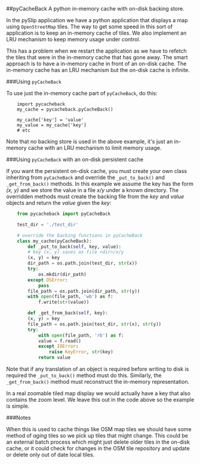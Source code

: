 ##pyCacheBack
A python in-memory cache with on-disk backing store.

In the pySlip application we have a python application that displays a map
using `OpenStreetMap` tiles.  The way to get some speed in this sort of
application is to keep an in-memory cache of tiles.  We also implement an
LRU mechanism to keep memory usage under control.

This has a problem when we restart the application as we have to refetch
the tiles that were in the in-memory cache that has gone away.  The smart
approach is to have a in-memory cache in front of an on-disk cache.  The
in-memory cache has an LRU mechanism but the on-disk cache is infinite.

###Using `pyCacheBack`

To use just the in-memory cache part of `pyCacheBack`, do this:
```
    import pycacheback
    my_cache = pycacheback.pyCacheBack()

    my_cache['key'] = 'value'
    my_value = my_cache['key']
    # etc
```

Note that no backing store is used in the above example, it's just an in-memory
cache with an LRU mechanism to limit memory usage.

###Using `pyCacheBack` with an on-disk persistent cache

If you want the persistent on-disk cache, you must create your own class
inheriting from `pyCacheBack` and override the `_put_to_back()` and
`_get_from_back()` methods.  In this example we assume the key has the form
_(x, y)_ and we store the value in a file _x/y_ under a known directory.
The overridden methods must create the backing file from the _key_ and _value_
objects and return the _value_ given the _key_:

``` python
    from pycacheback import pyCacheBack

    test_dir = './test_dir'

    # override the backing functions in pyCacheBack
    class my_cache(pyCacheBack):
        def _put_to_back(self, key, value):
	    # key (x, y) saves as file <dir>/x/y
	    (x, y) = key
	    dir_path = os.path.join(test_dir, str(x))
	    try:
	        os.mkdir(dir_path)
	    except OSError:
	        pass
	    file_path = os.path.join(dir_path, str(y))
	    with open(file_path, 'wb') as f:
	        f.write(str(value))

        def _get_from_back(self, key):
	    (x, y) = key
	    file_path = os.path.join(test_dir, str(x), str(y))
	    try:
	        with open(file_path, 'rb') as f:
		    value = f.read()
            except IOError:
                raise KeyError, str(key)
            return value
```

Note that if any translation of an object is required before writing to disk is
required the `_put_to_back()` method must do this.
Similarly, the `_get_from_back()` method must reconstruct the in-memory
representation.

In a real zoomable tiled map display we would actually have a key that also
contains the zoom level.  We leave this out in the code above so the example
is simple.

###Notes

When this is used to cache things like OSM map tiles we should have some method
of *aging* tiles so we pick up tiles that might change.  This could be an
external batch process which might just delete older tiles in the on-disk cache,
or it could check for changes in the OSM tile repository and update or delete
only out of date local tiles.
